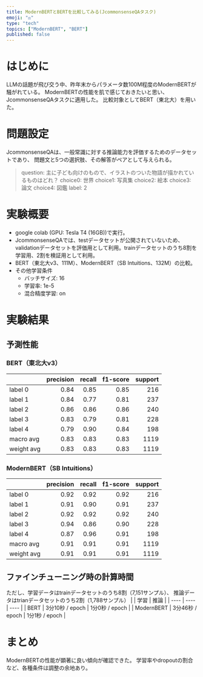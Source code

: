 ```yaml
---
title: ModernBERTとBERTを比較してみる(JcommonsenseQAタスク)
emoji: "⚖️"
type: "tech"
topics: ["ModernBERT", "BERT"]
published: false
---
```


# はじめに
LLMの話題が飛び交う中、昨年末からパラメータ数100M程度のModernBERTが騒がれている。
ModernBERTの性能を肌で感じておきたいと思い、JcommonsenseQAタスクに適用した。
比較対象としてBERT（東北大）を用いた。

# 問題設定
JcommonsenseQAは、一般常識に対する推論能力を評価するためのデータセットであり、
問題文と5つの選択肢、その解答がペアとして与えられる。

> question: 主に子ども向けのもので、イラストのついた物語が描かれているものはどれ？
> choice0: 世界
> choice1: 写真集
> choice2: 絵本
> choice3: 論文
> choice4: 図鑑
> label: 2

# 実験概要
- google colab (GPU: Tesla T4 (16GB))で実行。
- JcommonsenseQAでは、testデータセットが公開されていないため、validationデータセットを評価用として利用。trainデータセットのうち8割を学習用、2割を検証用として利用。
- BERT（東北大v3、111M）、ModernBERT（SB Intuitions、132M）の比較。
- その他学習条件
    - バッチサイズ: 16
    - 学習率: 1e-5
    - 混合精度学習: on

# 実験結果
## 予測性能
### BERT（東北大v3）
|  | precision | recall | f1-score | support |
| ---- | ---: | ---: | ---: | ---: |
| label 0 | 0.84 | 0.85 | 0.85 | 216 |
| label 1 | 0.84 | 0.77 | 0.81 | 237 |
| label 2 | 0.86 | 0.86 | 0.86 | 240 |
| label 3 | 0.83 | 0.79 | 0.81 | 228 |
| label 4 | 0.79 | 0.90 | 0.84 | 198 |
| macro avg | 0.83 | 0.83 | 0.83 | 1119 |
| weight avg | 0.83 | 0.83 | 0.83 | 1119 |

### ModernBERT（SB Intuitions）
|  | precision | recall | f1-score | support |
| ---- | ---: | ---: | ---: | ---: |
| label 0 | 0.92 | 0.92 | 0.92 | 216 |
| label 1 | 0.91 | 0.90 | 0.91 | 237 |
| label 2 | 0.92 | 0.92 | 0.92 | 240 |
| label 3 | 0.94 | 0.86 | 0.90 | 228 |
| label 4 | 0.87 | 0.96 | 0.91 | 198 |
| macro avg | 0.91 | 0.91 | 0.91 | 1119 |
| weight avg | 0.91 | 0.91 | 0.91 | 1119 |

## ファインチューニング時の計算時間
ただし、学習データはtrainデータセットのうち8割（7,151サンプル）、
推論データはtrianデータセットのうち2割（1,788サンプル）
|  | 学習 | 推論 |
| ---- | ---- | ---- |
| BERT | 3分10秒 / epoch | 1分0秒 / epoch |
| ModernBERT | 3分46秒 / epoch | 1分1秒 / epoch |

# まとめ
ModernBERTの性能が顕著に良い傾向が確認できた。
学習率やdropoutの割合など、各種条件は調整の余地あり。
